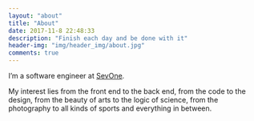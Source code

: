 ```yaml
---
layout: "about"
title: "About"
date: 2017-11-8 22:48:33
description: "Finish each day and be done with it"
header-img: "img/header_img/about.jpg"
comments: true
---
```


 I’m a software engineer at [SevOne](https://www.sevone.com/).

 My interest lies from the front end to the back end, from the code to the design, from the beauty of arts to the logic of science, from the photography to all kinds of sports and everything in between.

